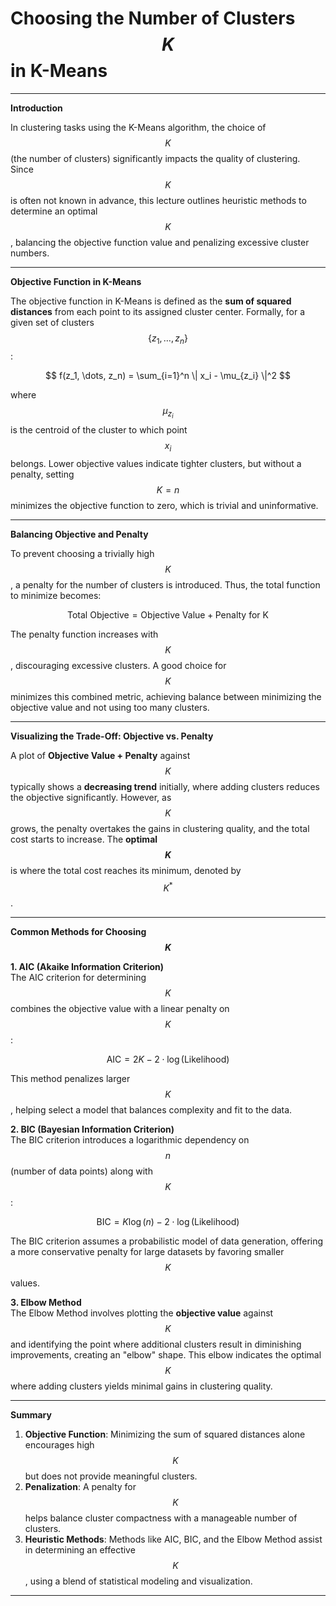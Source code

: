 # Choosing the Number of Clusters $$ K $$ in K-Means  

---

 **Introduction**  

In clustering tasks using the K-Means algorithm, the choice of $$ K $$ (the number of clusters) significantly impacts the quality of clustering. Since $$ K $$ is often not known in advance, this lecture outlines heuristic methods to determine an optimal $$ K $$, balancing the objective function value and penalizing excessive cluster numbers.

---

 **Objective Function in K-Means**  

The objective function in K-Means is defined as the **sum of squared distances** from each point to its assigned cluster center. Formally, for a given set of clusters $$ \{z_1, \dots, z_n\} $$:

$$
f(z_1, \dots, z_n) = \sum_{i=1}^n \| x_i - \mu_{z_i} \|^2
$$

where $$ \mu_{z_i} $$ is the centroid of the cluster to which point $$ x_i $$ belongs. Lower objective values indicate tighter clusters, but without a penalty, setting $$ K = n $$ minimizes the objective function to zero, which is trivial and uninformative.

---

 **Balancing Objective and Penalty**  

To prevent choosing a trivially high $$ K $$, a penalty for the number of clusters is introduced. Thus, the total function to minimize becomes:

$$
\text{Total Objective} = \text{Objective Value} + \text{Penalty for K}
$$

The penalty function increases with $$ K $$, discouraging excessive clusters. A good choice for $$ K $$ minimizes this combined metric, achieving balance between minimizing the objective value and not using too many clusters.

---

 **Visualizing the Trade-Off: Objective vs. Penalty**  

A plot of **Objective Value + Penalty** against $$ K $$ typically shows a **decreasing trend** initially, where adding clusters reduces the objective significantly. However, as $$ K $$ grows, the penalty overtakes the gains in clustering quality, and the total cost starts to increase. The **optimal $$ K $$** is where the total cost reaches its minimum, denoted by $$ K^* $$.

---

 **Common Methods for Choosing $$ K $$**  

**1. AIC (Akaike Information Criterion)**  
The AIC criterion for determining $$ K $$ combines the objective value with a linear penalty on $$ K $$:

$$
\text{AIC} = 2K - 2 \cdot \log(\text{Likelihood})
$$

This method penalizes larger $$ K $$, helping select a model that balances complexity and fit to the data.

**2. BIC (Bayesian Information Criterion)**  
The BIC criterion introduces a logarithmic dependency on $$ n $$ (number of data points) along with $$ K $$:

$$
\text{BIC} = K \log(n) - 2 \cdot \log(\text{Likelihood})
$$

The BIC criterion assumes a probabilistic model of data generation, offering a more conservative penalty for large datasets by favoring smaller $$ K $$ values.

**3. Elbow Method**  
The Elbow Method involves plotting the **objective value** against $$ K $$ and identifying the point where additional clusters result in diminishing improvements, creating an "elbow" shape. This elbow indicates the optimal $$ K $$ where adding clusters yields minimal gains in clustering quality.

---

 **Summary**  

1. **Objective Function**: Minimizing the sum of squared distances alone encourages high $$ K $$ but does not provide meaningful clusters.
2. **Penalization**: A penalty for $$ K $$ helps balance cluster compactness with a manageable number of clusters.
3. **Heuristic Methods**: Methods like AIC, BIC, and the Elbow Method assist in determining an effective $$ K $$, using a blend of statistical modeling and visualization.


---



